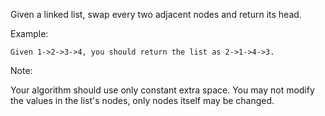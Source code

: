 Given a linked list, swap every two adjacent nodes and return its head.

Example:
```
Given 1->2->3->4, you should return the list as 2->1->4->3.
```
Note:

Your algorithm should use only constant extra space.
You may not modify the values in the list's nodes, only nodes itself may be changed.
